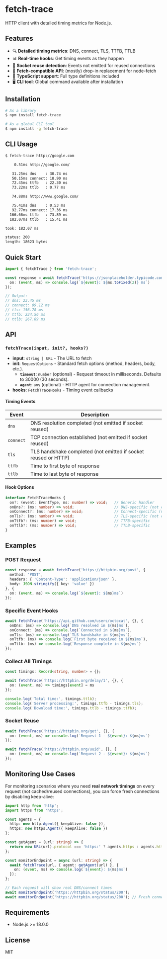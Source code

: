 # fetch-trace

HTTP client with detailed timing metrics for Node.js.

## Features

- 🔍 **Detailed timing metrics**: DNS, connect, TLS, TTFB, TTLB
- 📊 **Real-time hooks**: Get timing events as they happen
- 🚀 **Socket reuse detection**: Events not emitted for reused connections
- 🎯 **Fetch-compatible API**: (mostly) drop-in replacement for node-fetch
- 🔧 **TypeScript support**: Full type definitions included
- 🖥️ **CLI tool**: Global command available after installation

## Installation

```bash
# As a library
$ npm install fetch-trace

# As a global CLI tool
$ npm install -g fetch-trace
```

## CLI Usage

```bash
$ fetch-trace http://google.com

    0.51ms http://google.com/

   31.25ms dns    : 30.74 ms
   50.15ms connect: 18.90 ms
   72.45ms ttfb   : 22.30 ms
   73.22ms ttlb   : 0.77 ms

   74.88ms http://www.google.com/

   75.41ms dns    : 0.53 ms
   92.77ms connect: 17.36 ms
  166.66ms ttfb   : 73.89 ms
  182.07ms ttlb   : 15.41 ms

took: 182.07 ms

status: 200
length: 18623 bytes
```

## Quick Start

```typescript
import { fetchTrace } from 'fetch-trace';

const response = await fetchTrace('https://jsonplaceholder.typicode.com/posts/1', {}, {
  on: (event, ms) => console.log(`${event}: ${ms.toFixed(2)} ms`)
});

// Output:
// dns: 23.45 ms
// connect: 89.12 ms
// tls: 156.78 ms
// ttfb: 234.56 ms
// ttlb: 267.89 ms
```

## API

### `fetchTrace(input, init?, hooks?)`

- **input**: `string | URL` - The URL to fetch
- **init**: `RequestOptions` - Standard fetch options (method, headers, body, etc.).
  - **`timeout`**: `number` (optional) - Request timeout in milliseconds. Defaults to 30000 (30 seconds).
  - **`agent`**: `any` (optional) - HTTP agent for connection management.
- **hooks**: `FetchTraceHooks` - Timing event callbacks

#### Timing Events

| Event | Description |
|-------|-------------|
| `dns` | DNS resolution completed (not emitted if socket reused) |
| `connect` | TCP connection established (not emitted if socket reused) |
| `tls` | TLS handshake completed (not emitted if socket reused or HTTP) |
| `ttfb` | Time to first byte of response |
| `ttlb` | Time to last byte of response |

#### Hook Options

```typescript
interface FetchTraceHooks {
  on?: (event: EventType, ms: number) => void;   // Generic handler
  onDns?: (ms: number) => void;                  // DNS-specific (not called if reused)
  onConnect?: (ms: number) => void;              // Connect-specific (not called if reused)
  onTls?: (ms: number) => void;                  // TLS-specific (not called if reused/HTTP)
  onTtfb?: (ms: number) => void;                 // TTFB-specific
  onTtlb?: (ms: number) => void;                 // TTLB-specific
}
```

## Examples

### POST Request

```typescript
const response = await fetchTrace('https://httpbin.org/post', {
  method: 'POST',
  headers: { 'Content-Type': 'application/json' },
  body: JSON.stringify({ key: 'value' })
}, {
  on: (event, ms) => console.log(`${event}: ${ms}ms`)
});
```

### Specific Event Hooks

```typescript
await fetchTrace('https://api.github.com/users/octocat', {}, {
  onDns: (ms) => console.log(`DNS resolved in ${ms}ms`),
  onConnect: (ms) => console.log(`Connected in ${ms}ms`),
  onTls: (ms) => console.log(`TLS handshake in ${ms}ms`),
  onTtfb: (ms) => console.log(`First byte received in ${ms}ms`),
  onTtlb: (ms) => console.log(`Response complete in ${ms}ms`)
});
```

### Collect All Timings

```typescript
const timings: Record<string, number> = {};

await fetchTrace('https://httpbin.org/delay/1', {}, {
  on: (event, ms) => timings[event] = ms
});

console.log('Total time:', timings.ttlb);
console.log('Server processing:', timings.ttfb - timings.tls);
console.log('Download time:', timings.ttlb - timings.ttfb);
```

### Socket Reuse

```typescript
await fetchTrace('https://httpbin.org/get', {}, {
  on: (event, ms) => console.log(`Request 1 - ${event}: ${ms}ms`)
});

await fetchTrace('https://httpbin.org/uuid', {}, {
  on: (event, ms) => console.log(`Request 2 - ${event}: ${ms}ms`)
});
```

## Monitoring Use Cases

For monitoring scenarios where you need **real network timings** on every request (not cached/reused connections), you can force fresh connections by disabling keep-alive:

```typescript
import http from 'http';
import https from 'https';

const agents = {
  http: new http.Agent({ keepAlive: false }),
  https: new https.Agent({ keepAlive: false })
};

const getAgent = (url: string) => {
  return new URL(url).protocol === 'https:' ? agents.https : agents.http;
};

const monitorEndpoint = async (url: string) => {
  await fetchTrace(url, { agent: getAgent(url) }, {
    on: (event, ms) => console.log(`${event}: ${ms}ms`)
  });
};

// Each request will show real DNS/connect times
await monitorEndpoint('https://httpbin.org/status/200');
await monitorEndpoint('https://httpbin.org/status/200'); // Fresh connection again
```

## Requirements

- Node.js >= 18.0.0

## License

MIT
